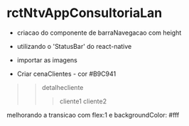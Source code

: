 # rctNtvAppConsultoriaLan

- criacao do componente de barraNavegacao com height

- utilizando o 'StatusBar' do react-native

- importar as imagens

* Criar cenaClientes - cor #B9C941
>>detalhecliente
>>>cliente1
>>>cliente2

melhorando a transicao com flex:1 e backgroundColor: #fff

